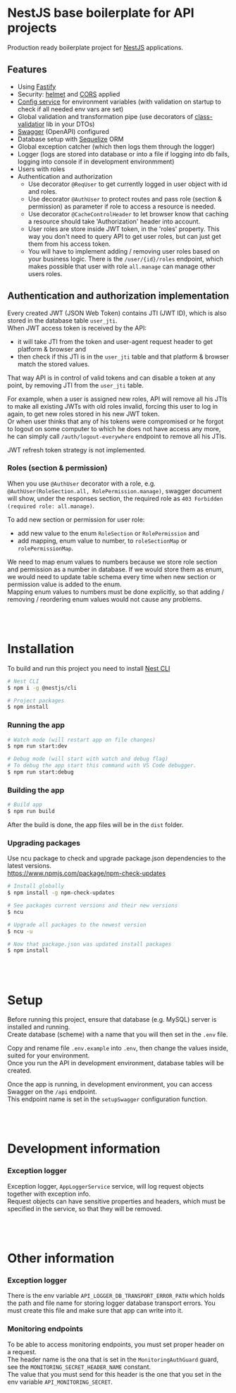 # NestJS base boilerplate for API projects

Production ready boilerplate project for [NestJS](https://nestjs.com/) applications.

## Features

- Using [Fastify](https://docs.nestjs.com/techniques/performance)
- Security: [helmet](https://docs.nestjs.com/security/helmet#use-with-fastify) and [CORS](https://docs.nestjs.com/security/cors) applied
- [Config service](https://docs.nestjs.com/techniques/configuration#using-the-configservice) for environment variables (with validation on startup to check if all needed env vars are set)
- Global validation and transformation pipe (use decorators of [class-validatior](https://docs.nestjs.com/pipes#class-validator) lib in your DTOs)
- [Swagger](https://docs.nestjs.com/openapi/introduction) (OpenAPI) configured
- Database setup with [Sequelize](https://docs.nestjs.com/techniques/database#sequelize-integration) ORM
- Global exception catcher (which then logs them through the logger)
- Logger (logs are stored into database or into a file if logging into db fails, logging into console if in development environmment)
- Users with roles
- Authentication and authorization
  - Use decorator `@ReqUser` to get currently logged in user object with id and roles.
  - Use decorator `@AuthUser` to protect routes and pass role (section & permission) as parameter if role to access a resource is needed.
  - Use decorator `@CacheControlHeader` to let browser know that caching a resource should take 'Authorization' header into account.
  - User roles are store inside JWT token, in the 'roles' property. This way you don't need to query API to get user roles, but can just get them from his access token.
  - You will have to implement adding / removing user roles based on your business logic. There is the `/user/{id}/roles` endpoint, which makes possible that user with role `all.manage` can manage other users roles.

## Authentication and authorization implementation

Every created JWT (JSON Web Token) contains JTI (JWT ID), which is also stored in the database table `user_jti`.  
When JWT access token is received by the API:

- it will take JTI from the token and user-agent request header to get platform & browser and
- then check if this JTI is in the `user_jti` table and that platform & browser match the stored values.

That way API is in control of valid tokens and can disable a token at any point, by removing JTI from the `user_jti` table.

For example, when a user is assigned new roles, API will remove all his JTIs to make all existing JWTs with old roles invalid, forcing this user to log in again, to get new roles stored in his new JWT token.  
Or when user thinks that any of his tokens were compromised or he forgot to logout on some computer to which he does not have access any more, he can simply call `/auth/logout-everywhere` endpoint to remove all his JTIs.

JWT refresh token strategy is not implemented.

### Roles (section & permission)

When you use `@AuthUser` decorator with a role, e.g. `@AuthUser(RoleSection.all, RolePermission.manage)`, swagger document will show, under the responses section, the required role as `403 Forbidden (required role: all.manage)`.

To add new section or permission for user role:

- add new value to the enum `RoleSection` or `RolePermission` and
- add mapping, enum value to number, to `roleSectionMap` or `rolePermissionMap`.

We need to map enum values to numbers because we store role section and permission as a number in database.
If we would store them as enum, we would need to update table schema every time when new section or permission value is added to the enum.  
Mapping enum values to numbers must be done explicitly, so that adding / removing / reordering enum values would not cause any problems.

<br><br>

# Installation

To build and run this project you need to install [Nest CLI](https://docs.nestjs.com/cli/overview)

```bash
# Nest CLI
$ npm i -g @nestjs/cli

# Project packages
$ npm install
```

### Running the app

```bash
# Watch mode (will restart app on file changes)
$ npm run start:dev

# Debug mode (will start with watch and debug flag)
# To debug the app start this command with VS Code debugger.
$ npm run start:debug
```

### Building the app

```bash
# Build app
$ npm run build
```

After the build is done, the app files will be in the `dist` folder.

### Upgrading packages

Use ncu package to check and upgrade package.json dependencies to the latest versions.  
https://www.npmjs.com/package/npm-check-updates

```bash
# Install globally
$ npm install -g npm-check-updates

# See packages current versions and their new versions
$ ncu

# Upgrade all packages to the newest version
$ ncu -u

# Now that package.json was updated install packages
$ npm install
```

<br><br>

# Setup

Before running this project, ensure that database (e.g. MySQL) server is installed and running.  
Create database (scheme) with a name that you will then set in the `.env` file.

Copy and rename file `.env.example` into `.env`, then change the values inside, suited for your environment.  
Once you run the API in development environment, database tables will be created.

Once the app is running, in development environment, you can access Swagger on the `/api` endpoint.  
This endpoint name is set in the `setupSwagger` configuration function.

<br><br>

# Development information

### Exception logger

Exception logger, `AppLoggerService` service, will log request objects together with exception info.  
Request objects can have sensitive properties and headers, which must be specified in the service, so that they will be removed.

<br><br>

# Other information

### Exception logger

There is the env variable `API_LOGGER_DB_TRANSPORT_ERROR_PATH` which holds the path and file name for storing logger database transport errors. You must create this file and make sure that app can write into it.

### Monitoring endpoints

To be able to access monitoring endpoints, you must set proper header on a request.  
The header name is the ona that is set in the `MonitoringAuthGuard` guard, see the `MONITORING_SECRET_HEADER_NAME` constant.  
The value that you must send for this header is the one that you set in the env variable `API_MONITORING_SECRET`.
